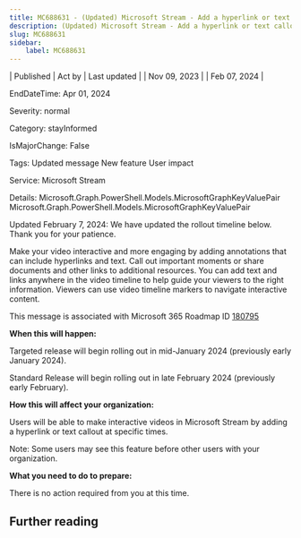 ```yaml
---
title: MC688631 - (Updated) Microsoft Stream - Add a hyperlink or text callout to a video at specific times
description: (Updated) Microsoft Stream - Add a hyperlink or text callout to a video at specific times
slug: MC688631
sidebar:
    label: MC688631
---
```



| Published | Act by | Last updated |
| Nov 09, 2023 |  | Feb 07, 2024 |

EndDateTime: Apr 01, 2024

Severity: normal

Category: stayInformed

IsMajorChange: False

Tags: Updated message New feature User impact

Service: Microsoft Stream

Details: Microsoft.Graph.PowerShell.Models.MicrosoftGraphKeyValuePair Microsoft.Graph.PowerShell.Models.MicrosoftGraphKeyValuePair

<p style="">Updated February 7, 2024: We have updated the rollout timeline below. Thank you for your patience.</p><p style="">Make your video interactive and more engaging by adding annotations that can include hyperlinks and text. Call out important moments or share documents and other links to additional resources. You can add text and links anywhere in the video timeline to help guide your viewers to the right information. Viewers can use video timeline markers to navigate interactive content.<br></p>
<p>This message is associated with Microsoft 365 Roadmap ID <a href="https://www.microsoft.com/microsoft-365/roadmap?filters=&amp;searchterms=180795" target="_blank">180795</a></p>
<p><b>When this will happen:</b></p>

<p>Targeted release will begin rolling out in mid-January 2024 (previously early January 2024).</p><p>Standard Release will begin rolling out in late February 2024 (previously early February).</p><p><b>How this will affect your organization:</b></p>

<p>Users will be able to make interactive videos in Microsoft Stream by adding a hyperlink or text callout at specific times. 
</p><p>Note: Some users may see this feature before other users with your organization.</p>
<p><b>What you need to do to prepare:</b></p>
<p>There is no action required from you at this time.</p>

## Further reading
